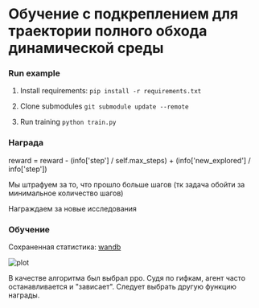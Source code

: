 # Обучение с подкреплением для траектории полного обхода динамической среды




### Run example

1. Install requirements:
`pip install -r requirements.txt`

2. Clone submodules
`git submodule update --remote`

3. Run training
`python train.py`

### Награда 
reward = reward - (info['step'] / self.max_steps) + (info['new_explored'] / info['step'])

Мы штрафуем за то, что прошло больше шагов (тк задача обойти за минимальное количество шагов)

Награждаем за новые исследования 
### Обучение

Сохраненная статистика: [wandb](https://wandb.ai/yumvolkova/ProdStory-Sensor/runs/7krriods?workspace=user-yumvolkova)

![plot](https://github.com/YUMVOLKOVA/ProdStory-Sensor/blob/main/gifs_179_a83c13bd630664dd33ca.gif)

В качестве алгоритма был выбрал ppo.
Судя по гифкам, агент часто останавливается и "зависает". Следует выбрать другую функцию награды.

